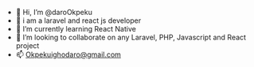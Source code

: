 - 👋 Hi, I’m @daroOkpeku
- 👀 i am a laravel  and react js developer
- 🌱 I’m currently learning React Native
- 💞️ I’m looking to collaborate on any Laravel, PHP, Javascript and React project
- 📫 Okpekuighodaro@gmail.com

<!---
daroOkpeku/daroOkpeku is a ✨ special ✨ repository because its `README.md` (this file) appears on your GitHub profile.
You can click the Preview link to take a look at your changes.
--->
